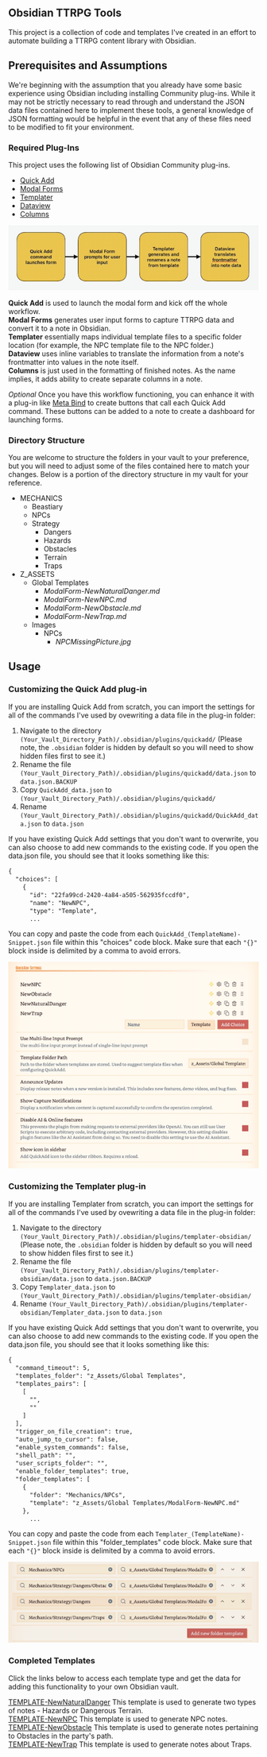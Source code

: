 ## Obsidian TTRPG Tools

This project is a collection of code and templates I've created in an effort to automate building a TTRPG content library with Obsidian. 

## Prerequisites and Assumptions

We're beginning with the assumption that you already have some basic experience using Obsidian including installing Community plug-ins. While it may not be strictly necessary to read through and understand the JSON data files contained here to implement these tools, a general knowledge of JSON formatting would be helpful in the event that any of these files need to be modified to fit your environment. 

### Required Plug-Ins

This project uses the following list of Obsidian Community plug-ins. 

+ [Quick Add](https://github.com/chhoumann/quickadd)
+ [Modal Forms](https://github.com/danielo515/obsidian-modal-form)
+ [Templater](https://github.com/SilentVoid13/Templater)
+ [Dataview](https://blacksmithgu.github.io/obsidian-dataview/)
+ [Columns](https://github.com/tnichols217/obsidian-columns)

![Workflow Diagram for each plug-in](/images/image_workflow.png "Workflow Diagram for each plug-in")

**Quick Add** is used to launch the modal form and kick off the whole workflow.<br>
**Modal Forms** generates user input forms to capture TTRPG data and convert it to a note in Obsidian. <br>
**Templater** essentially maps individual template files to a specific folder location (for example, the NPC template file to the NPC folder.)<br>
**Dataview** uses inline variables to translate the information from a note's frontmatter into values in the note itself.<br>
**Columns** is just used in the formatting of finished notes. As the name implies, it adds ability to create separate columns in a note. <br>

*Optional* Once you have this workflow functioning, you can enhance it with a plug-in like [Meta Bind](https://github.com/mProjectsCode/obsidian-meta-bind-plugin) to create buttons that call each Quick Add command. These buttons can be added to a note to create a dashboard for launching forms. 

### Directory Structure

You are welcome to structure the folders in your vault to your preference, but you will need to adjust some of the files contained here to match your changes. Below is a portion of the directory structure in my vault for your reference. 

+ MECHANICS
    + Beastiary
    + NPCs
    + Strategy
        + Dangers
        + Hazards
        + Obstacles
        + Terrain
        + Traps
+ Z_ASSETS
    + Global Templates
        + _ModalForm-NewNaturalDanger.md_
        + _ModalForm-NewNPC.md_
        + _ModalForm-NewObstacle.md_
        + _ModalForm-NewTrap.md_
    + Images
        + NPCs
            + _NPCMissingPicture.jpg_

## Usage

### Customizing the Quick Add plug-in

If you are installing Quick Add from scratch, you can import the settings for all of the commands I've used by ovewriting a data file in the plug-in folder: 

1. Navigate to the directory `(Your_Vault_Directory_Path)/.obsidian/plugins/quickadd/` (Please note, the `.obsidian` folder is hidden by default so you will need to show hidden files first to see it.)
2. Rename the file `(Your_Vault_Directory_Path)/.obsidian/plugins/quickadd/data.json` to `data.json.BACKUP`
3. Copy `QuickAdd_data.json` to `(Your_Vault_Directory_Path)/.obsidian/plugins/quickadd/`
4. Rename `(Your_Vault_Directory_Path)/.obsidian/plugins/quickadd/QuickAdd_data.json` to `data.json`

If you have existing Quick Add settings that you don't want to overwrite, you can also choose to add new commands to the existing code. If you open the data.json file, you should see that it looks something like this: 

```
{
  "choices": [
    {
      "id": "22fa99cd-2420-4a84-a505-562935fccdf0",
      "name": "NewNPC",
      "type": "Template",
      ...
```

You can copy and paste the code from each `QuickAdd_(TemplateName)-Snippet.json` file within this "choices" code block. Make sure that each `"{}"` block inside is delimited by a comma to avoid errors. 

![QuickAdd Settings](/images/screenshot_quickadd_settings.png "QuickAdd Settings")

### Customizing the Templater plug-in

If you are installing Templater from scratch, you can import the settings for all of the commands I've used by ovewriting a data file in the plug-in folder: 

1. Navigate to the directory `(Your_Vault_Directory_Path)/.obsidian/plugins/templater-obsidian/` (Please note, the `.obsidian` folder is hidden by default so you will need to show hidden files first to see it.)
2. Rename the file `(Your_Vault_Directory_Path)/.obsidian/plugins/templater-obsidian/data.json` to `data.json.BACKUP`
3. Copy `Templater_data.json` to `(Your_Vault_Directory_Path)/.obsidian/plugins/templater-obsidian/`
4. Rename `(Your_Vault_Directory_Path)/.obsidian/plugins/templater-obsidian/Templater_data.json` to `data.json`

If you have existing Quick Add settings that you don't want to overwrite, you can also choose to add new commands to the existing code. If you open the data.json file, you should see that it looks something like this: 

```
{
  "command_timeout": 5,
  "templates_folder": "z_Assets/Global Templates",
  "templates_pairs": [
    [
      "",
      ""
    ]
  ],
  "trigger_on_file_creation": true,
  "auto_jump_to_cursor": false,
  "enable_system_commands": false,
  "shell_path": "",
  "user_scripts_folder": "",
  "enable_folder_templates": true,
  "folder_templates": [
    {
      "folder": "Mechanics/NPCs",
      "template": "z_Assets/Global Templates/ModalForm-NewNPC.md"
    },
      ...
```

You can copy and paste the code from each `Templater_(TemplateName)-Snippet.json` file within this "folder_templates" code block. Make sure that each `"{}"` block inside is delimited by a comma to avoid errors. 

![Templater Settings](/images/screenshot_templater_settings.png "Templater Settings")

### Completed Templates

Click the links below to access each template type and get the data for adding this functionality to your own Obsidian vault. 

[TEMPLATE-NewNaturalDanger](/TTRPGContent/TEMPLATE-NewNaturalDanger) This template is used to generate two types of notes - Hazards or Dangerous Terrain. <br>
[TEMPLATE-NewNPC](/TTRPGContent/TEMPLATE-NewNPC) This template is used to generate NPC notes. <br>
[TEMPLATE-NewObstacle](/TTRPGContent/TEMPLATE-NewObstacle) This template is used to generate notes pertaining to Obstacles in the party's path. <br>
[TEMPLATE-NewTrap](/TTRPGContent/TEMPLATE-NewTrap) This template is used to generate notes about Traps. <br>
